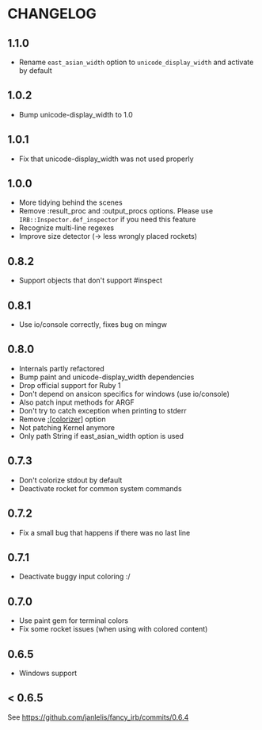 # CHANGELOG

## 1.1.0
* Rename `east_asian_width` option to `unicode_display_width` and activate by default

## 1.0.2
* Bump unicode-display_width to 1.0

## 1.0.1
* Fix that unicode-display_width was not used properly

## 1.0.0
* More tidying behind the scenes
* Remove :result_proc and :output_procs options. Please use `IRB::Inspector.def_inspector` if you need this feature
* Recognize multi-line regexes
* Improve size detector (-> less wrongly placed rockets)

## 0.8.2
* Support objects that don't support #inspect

## 0.8.1
* Use io/console correctly, fixes bug on mingw

## 0.8.0
* Internals partly refactored
* Bump paint and unicode-display_width dependencies
* Drop official support for Ruby 1
* Don't depend on ansicon specifics for windows (use io/console)
* Also patch input methods for ARGF
* Don't try to catch exception when printing to stderr
* Remove [:[colorizer]](:output) option
* Not patching Kernel anymore
* Only path String if east_asian_width option is used

## 0.7.3
* Don't colorize stdout by default
* Deactivate rocket for common system commands

## 0.7.2
* Fix a small bug that happens if there was no last line

## 0.7.1
* Deactivate buggy input coloring :/

## 0.7.0
* Use paint gem for terminal colors
* Fix some rocket issues (when using with colored content)

## 0.6.5
* Windows support

## < 0.6.5
See https://github.com/janlelis/fancy_irb/commits/0.6.4
